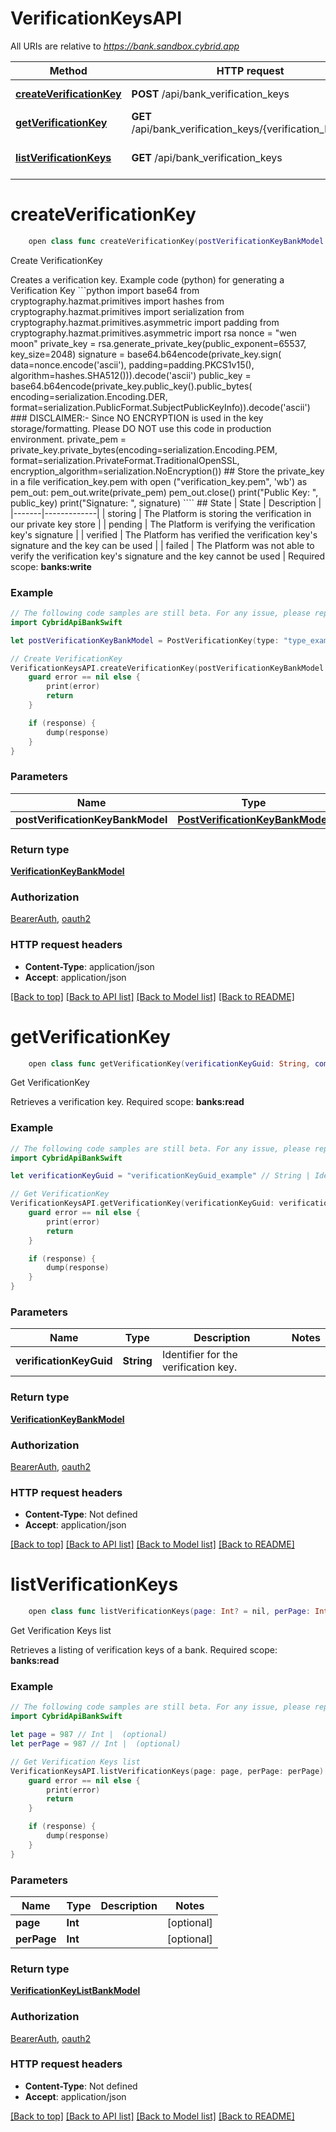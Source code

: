# VerificationKeysAPI

All URIs are relative to *https://bank.sandbox.cybrid.app*

Method | HTTP request | Description
------------- | ------------- | -------------
[**createVerificationKey**](VerificationKeysAPI.md#createverificationkey) | **POST** /api/bank_verification_keys | Create VerificationKey
[**getVerificationKey**](VerificationKeysAPI.md#getverificationkey) | **GET** /api/bank_verification_keys/{verification_key_guid} | Get VerificationKey
[**listVerificationKeys**](VerificationKeysAPI.md#listverificationkeys) | **GET** /api/bank_verification_keys | Get Verification Keys list


# **createVerificationKey**
```swift
    open class func createVerificationKey(postVerificationKeyBankModel: PostVerificationKeyBankModel, completion: @escaping (_ data: VerificationKeyBankModel?, _ error: Error?) -> Void)
```

Create VerificationKey

Creates a verification key.   Example code (python) for generating a Verification Key  ```python import base64  from cryptography.hazmat.primitives import hashes from cryptography.hazmat.primitives import serialization from cryptography.hazmat.primitives.asymmetric import padding from cryptography.hazmat.primitives.asymmetric import rsa  nonce = \"wen moon\" private_key = rsa.generate_private_key(public_exponent=65537, key_size=2048) signature = base64.b64encode(private_key.sign(     data=nonce.encode('ascii'), padding=padding.PKCS1v15(), algorithm=hashes.SHA512())).decode('ascii') public_key = base64.b64encode(private_key.public_key().public_bytes(     encoding=serialization.Encoding.DER, format=serialization.PublicFormat.SubjectPublicKeyInfo)).decode('ascii')  ### DISCLAIMER:- Since NO ENCRYPTION is used in the key storage/formatting. Please DO NOT use this code in production environment. private_pem = private_key.private_bytes(encoding=serialization.Encoding.PEM, format=serialization.PrivateFormat.TraditionalOpenSSL,        encryption_algorithm=serialization.NoEncryption())  ## Store the private_key in a file verification_key.pem with open (\"verification_key.pem\", 'wb') as pem_out:    pem_out.write(private_pem)    pem_out.close()  print(\"Public Key: \", public_key) print(\"Signature: \", signature)  ````  ## State  | State | Description | |-------|-------------| | storing | The Platform is storing the verification in our private key store | | pending | The Platform is verifying the verification key's signature | | verified | The Platform has verified the verification key's signature and the key can be used | | failed | The Platform was not able to verify the verification key's signature and the key cannot be used |    Required scope: **banks:write**

### Example
```swift
// The following code samples are still beta. For any issue, please report via http://github.com/OpenAPITools/openapi-generator/issues/new
import CybridApiBankSwift

let postVerificationKeyBankModel = PostVerificationKey(type: "type_example", algorithm: "algorithm_example", publicKey: "publicKey_example", nonce: "nonce_example", signature: "signature_example") // PostVerificationKeyBankModel | 

// Create VerificationKey
VerificationKeysAPI.createVerificationKey(postVerificationKeyBankModel: postVerificationKeyBankModel) { (response, error) in
    guard error == nil else {
        print(error)
        return
    }

    if (response) {
        dump(response)
    }
}
```

### Parameters

Name | Type | Description  | Notes
------------- | ------------- | ------------- | -------------
 **postVerificationKeyBankModel** | [**PostVerificationKeyBankModel**](PostVerificationKeyBankModel.md) |  | 

### Return type

[**VerificationKeyBankModel**](VerificationKeyBankModel.md)

### Authorization

[BearerAuth](../README.md#BearerAuth), [oauth2](../README.md#oauth2)

### HTTP request headers

 - **Content-Type**: application/json
 - **Accept**: application/json

[[Back to top]](#) [[Back to API list]](../README.md#documentation-for-api-endpoints) [[Back to Model list]](../README.md#documentation-for-models) [[Back to README]](../README.md)

# **getVerificationKey**
```swift
    open class func getVerificationKey(verificationKeyGuid: String, completion: @escaping (_ data: VerificationKeyBankModel?, _ error: Error?) -> Void)
```

Get VerificationKey

Retrieves a verification key.  Required scope: **banks:read**

### Example
```swift
// The following code samples are still beta. For any issue, please report via http://github.com/OpenAPITools/openapi-generator/issues/new
import CybridApiBankSwift

let verificationKeyGuid = "verificationKeyGuid_example" // String | Identifier for the verification key.

// Get VerificationKey
VerificationKeysAPI.getVerificationKey(verificationKeyGuid: verificationKeyGuid) { (response, error) in
    guard error == nil else {
        print(error)
        return
    }

    if (response) {
        dump(response)
    }
}
```

### Parameters

Name | Type | Description  | Notes
------------- | ------------- | ------------- | -------------
 **verificationKeyGuid** | **String** | Identifier for the verification key. | 

### Return type

[**VerificationKeyBankModel**](VerificationKeyBankModel.md)

### Authorization

[BearerAuth](../README.md#BearerAuth), [oauth2](../README.md#oauth2)

### HTTP request headers

 - **Content-Type**: Not defined
 - **Accept**: application/json

[[Back to top]](#) [[Back to API list]](../README.md#documentation-for-api-endpoints) [[Back to Model list]](../README.md#documentation-for-models) [[Back to README]](../README.md)

# **listVerificationKeys**
```swift
    open class func listVerificationKeys(page: Int? = nil, perPage: Int? = nil, completion: @escaping (_ data: VerificationKeyListBankModel?, _ error: Error?) -> Void)
```

Get Verification Keys list

Retrieves a listing of verification keys of a bank.  Required scope: **banks:read**

### Example
```swift
// The following code samples are still beta. For any issue, please report via http://github.com/OpenAPITools/openapi-generator/issues/new
import CybridApiBankSwift

let page = 987 // Int |  (optional)
let perPage = 987 // Int |  (optional)

// Get Verification Keys list
VerificationKeysAPI.listVerificationKeys(page: page, perPage: perPage) { (response, error) in
    guard error == nil else {
        print(error)
        return
    }

    if (response) {
        dump(response)
    }
}
```

### Parameters

Name | Type | Description  | Notes
------------- | ------------- | ------------- | -------------
 **page** | **Int** |  | [optional] 
 **perPage** | **Int** |  | [optional] 

### Return type

[**VerificationKeyListBankModel**](VerificationKeyListBankModel.md)

### Authorization

[BearerAuth](../README.md#BearerAuth), [oauth2](../README.md#oauth2)

### HTTP request headers

 - **Content-Type**: Not defined
 - **Accept**: application/json

[[Back to top]](#) [[Back to API list]](../README.md#documentation-for-api-endpoints) [[Back to Model list]](../README.md#documentation-for-models) [[Back to README]](../README.md)


